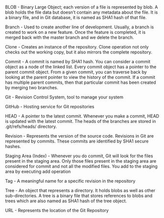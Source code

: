 BLOB - Binary Large Object; each version of a file is represented by blob. A blob holds the file data but doesn’t contain any metadata about the file. It is a binary file, and in Git database, it is named as SHA1 hash of that file.

Branch - Used to create another line of development. Usually, a branch is created to work on a new feature. Once the feature is completed, it is merged back with the master branch and we delete the branch.

Clone - Creates an instance of the repository. Clone operation not only checks out the working copy, but it also mirrors the complete repository. 

Commit - A commit is named by SHA1 hash. You can consider a commit object as a node of the linked list. Every commit object has a pointer to the parent commit object. From a given commit, you can traverse back by looking at the parent pointer to view the history of the commit. If a commit has multiple parent commits, then that particular commit has been created by merging two branches.

Git - Revision Control System, tool to manage your system

GitHub - Hosting service for Git repositories

HEAD - A pointer to the latest commit. Whenever you make a commit, HEAD is updated with the latest commit. The heads of the branches are stored in .git/refs/heads/ directory.

Revision - Represents the version of the source code. Revisions in Git are represented by commits. These commits are identified by SHA1 secure hashes.

Staging Area (Index) - Whenever you do commit, Git will look for the files present in the staging area. Only those files present in the staging area are considered for commit and not all the modified files. You add to the staging area by executing add operation 

Tag - A meaningful name for a specific revision in the repository

Tree - An object that represents a directory. It holds blobs as well as other sub-directories. A tree is a binary file that stores references to blobs and trees which are also named as SHA1 hash of the tree object.

URL - Represents the location of the Git Repository
